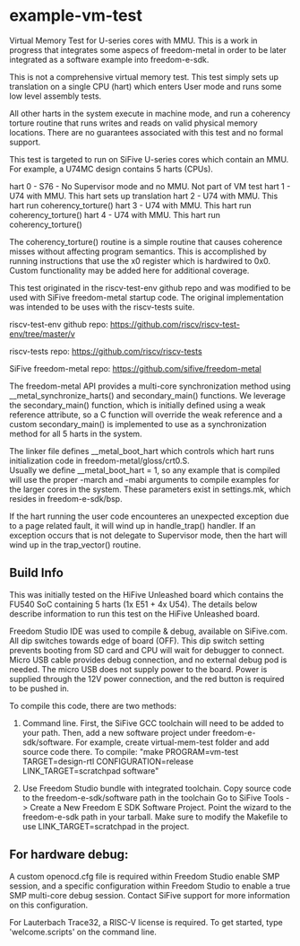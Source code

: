 # example-vm-test

Virtual Memory Test for U-series cores with MMU. This is a work in progress that integrates some aspecs of freedom-metal in order to be later integrated as a software example into freedom-e-sdk.  

This is not a comprehensive virtual memory test.  This test simply sets up
translation on a single CPU (hart) which enters User mode and runs some
low level assembly tests.

All other harts in the system execute in machine mode, and run a coherency
torture routine that runs writes and reads on valid physical memory locations.
There are no guarantees associated with this test and no formal support.

This test is targeted to run on SiFive U-series cores which contain an MMU.  
For example, a U74MC design contains 5 harts (CPUs).  

hart 0 - S76 - No Supervisor mode and no MMU.  Not part of VM test
hart 1 - U74 with MMU.  This hart sets up translation
hart 2 - U74 with MMU.  This hart run coherency_torture()
hart 3 - U74 with MMU.  This hart run coherency_torture()
hart 4 - U74 with MMU.  This hart run coherency_torture()

The coherency_torture() routine is a simple routine that causes coherence misses
without affecting program semantics.  This is accomplished by running instructions 
that use the x0 register which is hardwired to 0x0.  Custom functionality may 
be added here for additional coverage.  

This test originated in the riscv-test-env github repo and was modified to 
be used with SiFive freedom-metal startup code.  The original implementation
was intended to be uses with the riscv-tests suite.  

riscv-test-env github repo:
https://github.com/riscv/riscv-test-env/tree/master/v

riscv-tests repo:
https://github.com/riscv/riscv-tests

SiFive freedom-metal repo:
https://github.com/sifive/freedom-metal

The freedom-metal API provides a multi-core synchronization method using 
__metal_synchronize_harts() and secondary_main() functions.
We leverage the secondary_main() function, which is initially defined using
a weak reference attribute, so a C function will override the weak 
reference and a custom secondary_main() is implemented to use as a 
synchronization method for all 5 harts in the system.  

The linker file defines __metal_boot_hart which controls which 
hart runs initialization code in freedom-metal/gloss/crt0.S.  
Usually we define __metal_boot_hart = 1, so any example that is 
compiled will use the proper -march and -mabi arguments to compile 
examples for the larger cores in the system.  These parameters exist
in settings.mk, which resides in freedom-e-sdk/bsp.  

If the hart running the user code encounteres an unexpected exception due to
a page related fault, it will wind up in handle_trap() handler.  If an exception
occurs that is not delegate to Supervisor mode, then the hart will wind up
in the trap_vector() routine.  

## Build Info

This was initially tested on the HiFive Unleashed board which contains the FU540 
SoC containing 5 harts (1x E51 + 4x U54).  The details below describe information
to run this test on the HiFive Unleashed board.

Freedom Studio IDE was used to compile & debug, available on SiFive.com.
All dip switches towards edge of board (OFF). 
This dip switch setting prevents booting from SD card and CPU will wait
for debugger to connect.
Micro USB cable provides debug connection, and no external debug pod is needed.
The micro USB does not supply power to the board.  Power is supplied through
the 12V power connection, and the red button is required to be pushed in.

To compile this code, there are two methods:
1.  Command line.  First, the SiFive GCC toolchain will need to be added to your path.
Then, add a new software project under freedom-e-sdk/software.
For example, create virtual-mem-test folder and add source code there.  To compile:
"make PROGRAM=vm-test TARGET=design-rtl CONFIGURATION=release LINK_TARGET=scratchpad software"

2.  Use Freedom Studio bundle with integrated toolchain.
Copy source code to the freedom-e-sdk/software path in the toolchain 
Go to SiFive Tools -> Create a New Freedom E SDK Software Project.  Point 
the wizard to the freedom-e-sdk path in your tarball.  Make sure to modify
the Makefile to use LINK_TARGET=scratchpad in the project.

## For hardware debug:
A custom openocd.cfg file is required within Freedom Studio enable SMP session, and
a specific configuration within Freedom Studio to enable a true SMP multi-core debug
session.  Contact SiFive support for more information on this configuration.  

For Lauterbach Trace32, a RISC-V license is required.  To get started, 
type 'welcome.scripts' on the command line.  


